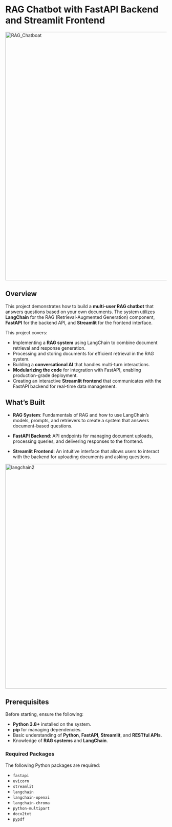 # RAG Chatbot with FastAPI Backend and Streamlit Frontend
<img width="773" alt="RAG_Chatboat" src="https://github.com/user-attachments/assets/b135dd2e-abab-4b59-9051-795bda13e6b2" />

## Overview

This project demonstrates how to build a **multi-user RAG chatbot** that answers questions based on your own documents. The system utilizes **LangChain** for the RAG (Retrieval-Augmented Generation) component, **FastAPI** for the backend API, and **Streamlit** for the frontend interface.

This project covers:

- Implementing a **RAG system** using LangChain to combine document retrieval and response generation.
- Processing and storing documents for efficient retrieval in the RAG system.
- Building a **conversational AI** that handles multi-turn interactions.
- **Modularizing the code** for integration with FastAPI, enabling production-grade deployment.
- Creating an interactive **Streamlit frontend** that communicates with the FastAPI backend for real-time data management.

## What’s Built

- **RAG System**: Fundamentals of RAG and how to use LangChain’s models, prompts, and retrievers to create a system that answers document-based questions.
  
- **FastAPI Backend**: API endpoints for managing document uploads, processing queries, and delivering responses to the frontend.
  
- **Streamlit Frontend**: An intuitive interface that allows users to interact with the backend for uploading documents and asking questions.
<img width="699" alt="langchain2" src="https://github.com/user-attachments/assets/5c44562e-e468-4967-8004-1cded80f4a04" />


## Prerequisites

Before starting, ensure the following:

- **Python 3.8+** installed on the system.
- **pip** for managing dependencies.
- Basic understanding of **Python**, **FastAPI**, **Streamlit**, and **RESTful APIs**.
- Knowledge of **RAG systems** and **LangChain**.

### Required Packages

The following Python packages are required:

- `fastapi`
- `uvicorn`
- `streamlit`
- `langchain`
- `langchain-openai`
- `langchain-chroma`
- `python-multipart`
- `docx2txt`
- `pypdf`
